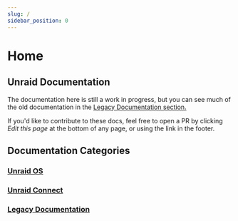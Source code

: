 ```yaml
---
slug: /
sidebar_position: 0
---
```


# Home

## Unraid Documentation

The documentation here is still a work in progress, but you can see much of the old documentation in the [Legacy Documentation section.](https://docs.unraid.net/category/legacy-documentation)

If you'd like to contribute to these docs, feel free to open a PR by clicking *Edit this page* at the bottom of any page, or using the link in the footer.

## Documentation Categories

### [Unraid OS](/category/unraid-os)

### [Unraid Connect](/category/unraid-connect)

### [Legacy Documentation](/category/legacy-documentation)
